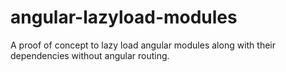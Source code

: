 # angular-lazyload-modules
A proof of concept to lazy load angular modules along with their dependencies without angular routing.
